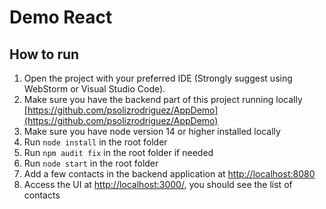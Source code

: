# Demo React
## How to run
1) Open the project with your preferred IDE (Strongly suggest using WebStorm or Visual Studio Code).
2) Make sure you have the backend part of this project running locally [https://github.com/psolizrodriguez/AppDemo](https://github.com/psolizrodriguez/AppDemo)
3) Make sure you have node version 14 or higher installed locally
4) Run ``node install`` in the root folder
5) Run ``npm audit fix`` in the root folder if needed
6) Run ``node start`` in the root folder
7) Add a few contacts in the backend application at [http://localhost:8080](http://localhost:8080)
8) Access the UI at [http://localhost:3000/](http://localhost:3000/), you should see the list of contacts

